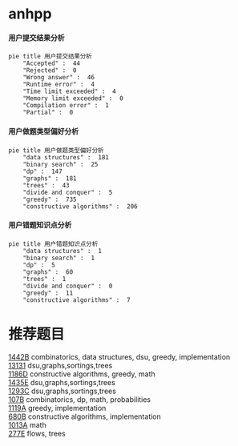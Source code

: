 # anhpp

<!-- tabs:start -->



#### **用户提交结果分析**

```mermaid
pie title 用户提交结果分析
    "Accepted" :  44
    "Rejected" :  0
    "Wrong answer" :  46
    "Runtime error" :  4
    "Time limit exceeded" :  4
    "Memory limit exceeded" :  0
    "Compilation error" :  1
    "Partial" :  0
```

#### **用户做题类型偏好分析**

```mermaid
pie title 用户做题类型偏好分析
    "data structures" :  181
    "binary search" :  25
    "dp" :  147
    "graphs" :  181
    "trees" :  43
    "divide and conquer" :  5
    "greedy" :  735
    "constructive algorithms" :  206
```
#### **用户错题知识点分析**

```mermaid
pie title 用户错题知识点分析
    "data structures" :  1
    "binary search" :  1
    "dp" :  5
    "graphs" :  60
    "trees" :  1
    "divide and conquer" :  0
    "greedy" :  11
    "constructive algorithms" :  7
```



<!-- tabs:end -->
# 推荐题目
[1442B](https://codeforces.com/contest/1442/problem/B)		combinatorics,
                        data structures,
                        dsu,
                        greedy,
                        implementation		  
[13131](https://codeforces.com/contest/1313/problem/1)		dsu,graphs,sortings,trees		  
[1186D](https://codeforces.com/contest/1186/problem/D)		constructive algorithms,
                        greedy,
                        math		  
[1435E](https://codeforces.com/contest/1435/problem/E)		dsu,graphs,sortings,trees		  
[1293C](https://codeforces.com/contest/1293/problem/C)		dsu,graphs,sortings,trees		  
[107B](https://codeforces.com/contest/107/problem/B)		combinatorics,
                        dp,
                        math,
                        probabilities		  
[1119A](https://codeforces.com/contest/1119/problem/A)		greedy,
                        implementation		  
[680B](https://codeforces.com/contest/680/problem/B)		constructive algorithms,
                        implementation		  
[1013A](https://codeforces.com/contest/1013/problem/A)		math		  
[277E](https://codeforces.com/contest/277/problem/E)		flows,
                        trees		  
